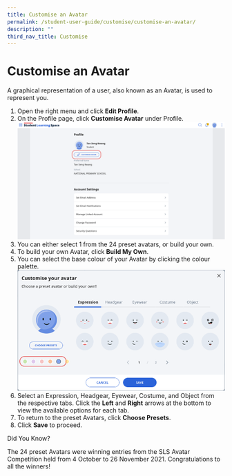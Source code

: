 ```yaml
---
title: Customise an Avatar
permalink: /student-user-guide/customise/customise-an-avatar/
description: ""
third_nav_title: Customise
---
```

<h1 id="customise-an-avatar">Customise an Avatar</h1>
<p>A graphical representation of a user, also known as an Avatar, is used to represent you.</p>
<ol>
<li>Open the right menu and click <strong>Edit Profile</strong>.</li>
<li>On the Profile page, click <strong>Customise Avatar</strong> under Profile. <img src="/images/1Student/Cu-Avatar.png"></li>
<li>You can either select 1 from the 24 preset avatars, or build your own.</li>
<li>To build your own Avatar, click <strong>Build My Own</strong>. </li>
<li>You can select the base colour of your Avatar by clicking the colour palette. <img src="/images/1Student/Cu-AvatarPalette.png"></li>
<li>Select an Expression, Headgear, Eyewear, Costume, and Object from the respective tabs. Click the <strong>Left</strong> and <strong>Right</strong> arrows at the bottom to view the available options for each tab.</li>
<li>To return to the preset Avatars, click <strong>Choose Presets</strong>.</li>
<li>Click <strong>Save</strong> to proceed.</li>
</ol>
<p>Did You Know?</p>
<p>The 24 preset Avatars were winning entries from the SLS Avatar Competition held from 4 October to 26 November 2021. Congratulations to all the winners!</p>